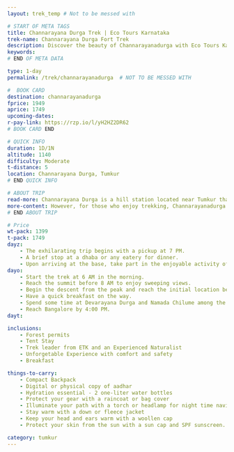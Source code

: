 ```yaml
---
layout: trek_temp # Not to be messed with

# START OF META TAGS
title: Channarayana Durga Trek | Eco Tours Karnataka
trek-name: Channarayana Durga Fort Trek
description: Discover the beauty of Channarayanadurga with Eco Tours Karnataka. This trek is the perfect way to escape the hustle and bustle of city life and immerse yourself in nature. Book now and experience the adventure!
keywords: 
# END OF META DATA

type: 1-day
permalink: /trek/channarayanadurga  # NOT TO BE MESSED WITH

#  BOOK CARD
destination: channarayanadurga
fprice: 1949
aprice: 1749
upcoming-dates: 
r-pay-link: https://rzp.io/l/yH2HZ2DR62
# BOOK CARD END

# QUICK INFO
duration: 1D/1N
altitude: 1140
difficulty: Moderate
t-distance: 5
location: Channarayana Durga, Tumkur
# END QUICK INFO

# ABOUT TRIP
read-more: Channarayana Durga is a hill station located near Tumkur that offers excellent opportunities for trekking and rock climbing. It stands at a height of approximately 1,188 meters and is an ideal destination for those who are interested in exploring forts or uncovering hidden treasures. The hill fort was originally constructed by the Kings of Madhugiri and was later taken over by the Marathas. It was a hotly contested area between the Marathas and the Mysore Wodeyars until the end of the Third Mysore War. Despite many attempts by locals and travelers to find any lost treasures, none have been successful.
more-content: However, for those who enjoy trekking, Channarayanadurga offers a unique challenge. The trek is considered to be of moderate difficulty and begins from a small village located at the base of the hill. The initial climb is steep and lacks any tree cover, making it a strenuous task. Despite the lack of treasure, the hill's rugged terrain offers an equally fulfilling experience for trekkers who are eager to take on the challenge.
# END ABOUT TRIP

# Price
wt-pack: 1399
t-pack: 1749
dayz:
    - The exhilarating trip begins with a pickup at 7 PM.
    - A brief stop at a dhaba or any eatery for dinner.
    - Upon arriving at the base, take part in the enjoyable activity of setting up tents and then rest for the night in your respective tents.
dayo: 
    - Start the trek at 6 AM in the morning.
    - Reach the summit before 8 AM to enjoy sweeping views.
    - Begin the descent from the peak and reach the initial location before 10:00 AM.
    - Have a quick breakfast on the way.
    - Spend some time at Devarayana Durga and Namada Chilume among the deers.
    - Reach Bangalore by 4:00 PM.
dayt: 

inclusions:
    - Forest permits
    - Tent Stay
    - Trek leader from ETK and an Experienced Naturalist
    - Unforgetable Experience with comfort and safety
    - Breakfast

things-to-carry: 
    - Compact Backpack
    - Digital or physical copy of aadhar
    - Hydration essential - 2 one-liter water bottles
    - Protect your gear with a raincoat or bag cover
    - Illuminate your path with a torch or headlamp for night time navigation
    - Stay warm with a down or fleece jacket
    - Keep your head and ears warm with a woollen cap
    - Protect your skin from the sun with a sun cap and SPF sunscreen.

category: tumkur
---
```

